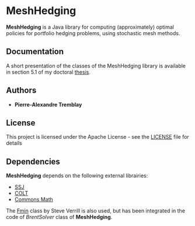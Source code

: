 
# MeshHedging

**MeshHedging** is a Java library for computing (approximately) optimal policies for portfolio hedging problems, using stochastic mesh methods.

## Documentation 

A short presentation of the classes of the MeshHedging library is available in section 5.1
of my doctoral [thesis](https://github.com/average3101/MeshHedging/blob/master/PATremblay_thesis_meshhedging.pdf).


## Authors

* **Pierre-Alexandre Tremblay**


## License

This project is licensed under the Apache License - see the [LICENSE](LICENSE) file for details

## Dependencies
**MeshHedging** depends on the following external librairies:

* [SSJ](http://simul.iro.umontreal.ca/ssj/)
* [COLT](http://dst.lbl.gov/ACSSoftware/colt/)
* [Commons Math](http://commons.apache.org/proper/commons-math/)

The [Fmin](https://www1.fpl.fs.fed.us/Fmin.java) class by Steve Verrill is also used, but has been integrated in the code of *BrentSolver* class of **MeshHedging**.



